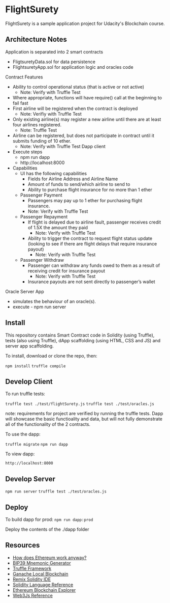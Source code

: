 # FlightSurety

FlightSurety is a sample application project for Udacity's Blockchain course.

## Architecture Notes
Application is separated into 2 smart contracts
- FligtsuretyData.sol for data persistence
- FlightsuretyApp.sol for application logic and oracles code

Contract Features
- Ability to control operational status (that is active or not active)
  - Note: Verify with Truffle Test
- Where appropriate, functions will have require() call at the beginning to fail fast
- First airline will be registered when the contract is deployed
  - Note: Verifiy with Truffle Test
- Only existing airline(s) may register a new airline until there are at least four airlines registered.
  - Note: Truffle Test
- Airline can be registered, but does not participate in contract until it submits funding of 10 ether.
  - Note: Verify with Truffle Test
Dapp client
- Execute steps
  - npm run dapp
  - http://localhost:8000
- Capabilities
  - UI has the following capabilities
      - Fields for Airline Address and Airline Name
      - Amount of funds to send/which airline to send to
      - Ability to purchase flight insurance for no more than 1 ether
  - Passenger Payment
    - Passengers may pay up to 1 ether for purchasing flight insurance.
    - Note: Verify with Truffle Test
  - Passenger Repayment
    - If flight is delayed due to airline fault, passenger receives credit of 1.5X the amount they paid
      - Note: Verify with Truffle Test
    - Ability to trigger the contract to request flight status update (looking to see if there are flight delays that require insurance payout)
      - Note: Verify with Truffle Test
  - Passenger Withdraw
    - Passenger can withdraw any funds owed to them as a result of receiving credit for insurance payout
      - Note: Verify with Truffle Test
    - Insurance payouts are not sent directly to passenger’s wallet

Oracle Server App
- simulates the behaviour of an oracle(s).
- execute - npm run server


## Install

This repository contains Smart Contract code in Solidity (using Truffle), tests (also using Truffle), dApp scaffolding (using HTML, CSS and JS) and server app scaffolding.

To install, download or clone the repo, then:

`npm install`
`truffle compile`

## Develop Client

To run truffle tests:

`truffle test ./test/flightSurety.js`
`truffle test ./test/oracles.js`

note: requirements for project are verified by running the truffle tests. Dapp will showcase the basic functioality and data, but will not fully demonstrate all of the functionality of the 2 contracts.

To use the dapp:

`truffle migrate`
`npm run dapp`

To view dapp:

`http://localhost:8000`

## Develop Server

`npm run server`
`truffle test ./test/oracles.js`

## Deploy

To build dapp for prod:
`npm run dapp:prod`

Deploy the contents of the ./dapp folder


## Resources

* [How does Ethereum work anyway?](https://medium.com/@preethikasireddy/how-does-ethereum-work-anyway-22d1df506369)
* [BIP39 Mnemonic Generator](https://iancoleman.io/bip39/)
* [Truffle Framework](http://truffleframework.com/)
* [Ganache Local Blockchain](http://truffleframework.com/ganache/)
* [Remix Solidity IDE](https://remix.ethereum.org/)
* [Solidity Language Reference](http://solidity.readthedocs.io/en/v0.4.24/)
* [Ethereum Blockchain Explorer](https://etherscan.io/)
* [Web3Js Reference](https://github.com/ethereum/wiki/wiki/JavaScript-API)
